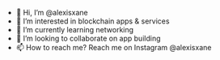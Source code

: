 - 👋 Hi, I’m @alexisxane
- 👀 I’m interested in blockchain apps & services
- 🌱 I’m currently learning networking
- 💞️ I’m looking to collaborate on app building 
- 📫 How to reach me? Reach me on Instagram @alexisxane

<!---
alexisxane/alexisxane is a ✨ special ✨ repository because its `README.md` (this file) appears on your GitHub profile.
You can click the Preview link to take a look at your changes.
--->
